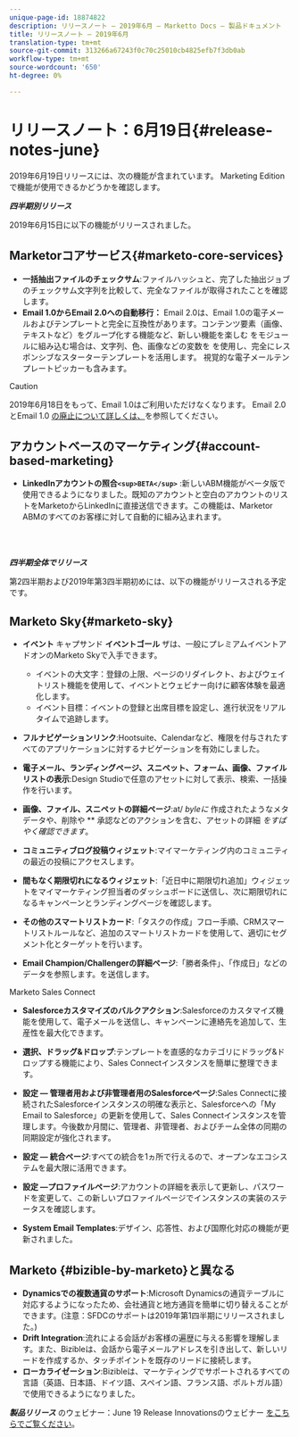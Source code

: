 ```yaml
---
unique-page-id: 18874822
description: リリースノート — 2019年6月 — Marketto Docs — 製品ドキュメント
title: リリースノート — 2019年6月
translation-type: tm+mt
source-git-commit: 313266a67243f0c70c25010cb4825efb7f3db0ab
workflow-type: tm+mt
source-wordcount: '650'
ht-degree: 0%

---
```



# リリースノート：6月19日{#release-notes-june}

2019年6月19日リリースには、次の機能が含まれています。 Marketing Editionで機能が使用できるかどうかを確認します。

***四半期別リリース***

2019年6月15日に以下の機能がリリースされました。

## Marketorコアサービス{#marketo-core-services}

* **一括抽出ファイルのチェックサム**:ファイルハッシュと、完了した抽出ジョブのチェックサム文字列を比較して、完全なファイルが取得されたことを確認します。
* **Email 1.0からEmail 2.0への自動移行：** Email 2.0は、Email 1.0の電子メールおよびテンプレートと完全に互換性があります。コンテンツ要素（画像、テキストなど）をグループ化する機能など、新しい機能を楽しむ をモジュールに組み込む場合は、文字列、色、画像などの変数を を使用し、完全にレスポンシブなスターターテンプレートを活用します。 視覚的な電子メールテンプレートピッカーも含みます。

>[!CAUTION]
>
>2019年6月18日をもって、Email 1.0はご利用いただけなくなります。 Email 2.0とEmail 1.0 [の廃止について詳しくは、](http://nation.marketo.com/docs/DOC-7038)を参照してください。

## アカウントベースのマーケティング{#account-based-marketing}

* **LinkedInアカウントの照合`<sup>BETA</sup>`** :新しいABM機能がベータ版で使用できるようになりました。既知のアカウントと空白のアカウントのリストをMarketoからLinkedInに直接送信できます。この機能は、Marketor ABMのすべてのお客様に対して自動的に組み込まれます。

<br> 

***四半期全体でリリース***

第2四半期および2019年第3四半期初めには、以下の機能がリリースされる予定です。

## Marketo Sky{#marketo-sky}

* **イベント** キャプサンド **イベントゴール** ザは、一般にプレミアムイベントアドオンのMarketo Skyで入手できます。

   * イベントの大文字：登録の上限、ページのリダイレクト、およびウェイトリスト機能を使用して、イベントとウェビナー向けに顧客体験を最適化します。
   * イベント目標：イベントの登録と出席目標を設定し、進行状況をリアルタイムで追跡します。

* **フルナビゲーションリンク**:Hootsuite、Calendarなど、権限を付与されたすべてのアプリケーションに対するナビゲーションを有効にしました。
* **電子メール、ランディングページ、スニペット、フォーム、画像、ファイルリストの表示**:Design Studioで任意のアセットに対して表示、検索、一括操作を行います。
* **画像、ファイル、スニペットの詳細ページ**:at/ *byleに* 作成されたようなメタデータや、削除や ** 承認などのアクションを含む、アセットの詳細 *をすばやく確認できます*。
* **コミュニティブログ投稿ウィジェット**:マイマーケティング内のコミュニティの最近の投稿にアクセスします。
* **間もなく期限切れになるウィジェット**:「近日中に期限切れ追加」ウィジェットをマイマーケティング担当者のダッシュボードに送信し、次に期限切れになるキャンペーンとランディングページを確認します。
* **その他のスマートリストカード**:「タスクの作成」フロー手順、CRMスマートリストルールなど、追加のスマートリストカードを使用して、適切にセグメント化とターゲットを行います。
* **Email Champion/Challengerの詳細ページ**:「勝者条件」、「作成日」などのデータを参照します。を送信します。

Marketo Sales Connect

* **Salesforceカスタマイズのバルクアクション**:Salesforceのカスタマイズ機能を使用して、電子メールを送信し、キャンペーンに連絡先を追加して、生産性を最大化できます。
* **選択、ドラッグ&amp;ドロップ**:テンプレートを直感的なカテゴリにドラッグ&amp;ドロップする機能により、Sales Connectインスタンスを簡単に整理できます。
* **設定 — 管理者用および非管理者用のSalesforceページ**:Sales Connectに接続されたSalesforceインスタンスの明確な表示と、Salesforceへの「My Email to Salesforce」の更新を使用して、Sales Connectインスタンスを管理します。今後数か月間に、管理者、非管理者、およびチーム全体の同期の同期設定が強化されます。
* **設定 — 統合ページ**:すべての統合を1ヵ所で行えるので、オープンなエコシステムを最大限に活用できます。
* **設定 —プロファイルページ**:アカウントの詳細を表示して更新し、パスワードを変更して、この新しいプロファイルページでインスタンスの実装のステータスを確認します。

* **System Email Templates**:デザイン、応答性、および国際化対応の機能が更新されました。

## Marketo {#bizible-by-marketo}と異なる

* **Dynamicsでの複数通貨のサポート**:Microsoft Dynamicsの通貨テーブルに対応するようになったため、会社通貨と地方通貨を簡単に切り替えることができます。(注意：SFDCのサポートは2019年第1四半期にリリースされました。)
* **Drift Integration**:流れによる会話がお客様の遍歴に与える影響を理解します。また、Bizibleは、会話から電子メールアドレスを引き出して、新しいリードを作成するか、タッチポイントを既存のリードに接続します。
* **ローカライゼーション**:Bizibleは、マーケティングでサポートされるすべての言語（英語、日本語、ドイツ語、スペイン語、フランス語、ポルトガル語）で使用できるようになりました。

***製品リリース*** のウェビナー：June 19 Release Innovationsのウェビナー [をこちらでご覧ください](https://engage.marketo.com/Marketo-June-Product-Release-2019-On-Demand.html)。
